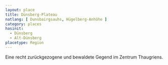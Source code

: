 ```yaml
---
layout: place
title: Dünsberg-Plateau
natlang: [ Dunsbairgsauhs, Hügelberg-Anhöhe ]
category: places
hasinit:
  - Dünsberg
  - Alt-Dünsberg
placetype: Region
---
```


Eine recht zurückgezogene und bewaldete Gegend im Zentrum Thaugriens.